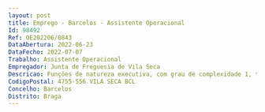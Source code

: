 ```yaml
--- 
layout: post
title: Emprego - Barcelos - Assistente Operacional
Id: 98492
Ref: OE202206/0843
DataAbertura: 2022-06-23
DataFecho: 2022-07-07
Trabalho: Assistente Operacional
Empregador: Junta de Freguesia de Vila Seca
Descricao: Funções de natureza executiva, com grau de complexidade 1, tais como, execução das atividades, no desenvolvimento e no acompanhamento das atividades quotidianas e de tempos livres, podendo comportar esforço físico  transmitir aos encarregados de educação e ou Educadora de Infância eventuais problemas de saúde e outros assuntos relativos às rotinas diárias das crianças (recolhidas ou dadas pela Educadora e ou pais)  acompanhar e apoiar as crianças no desenvolvimento de atividades pedagógicas e lúdicas das atividades normais  atendimento e encaminhamento dos utilizadores do Jardim de Infância, bem como controlar entradas e saídas de pessoas e ou agentes educativos  prestar apoio e assistência em situações de primeiros socorros e, em caso de necessidade acompanhar a criança à unidade de saúde  estabelecer contactos telefónicos, prestar informações e transmitir recados, apenas aos interessados no processo educativo  reproduzir documentos (fotocópias) desde que autorizada  assegurar o controlo de gestão dos materiais necessários ao funcionamento do Jardim de Infância (material didático, material de desgaste ou consumíveis, de limpeza, equipamentos e instrumentos)  exercer as demais funções que lhe sejam atribuídas por lei ou por despacho superior.
CodigoPostal: 4755-556 VILA SECA BCL
Concelho: Barcelos
Distrito: Braga
--- 
```

